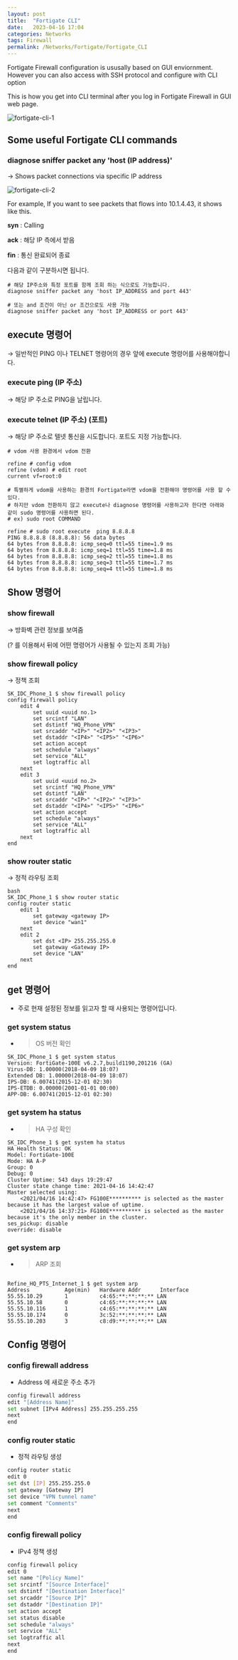 ```yaml
---
layout: post
title:  "Fortigate CLI"
date:   2023-04-16 17:04
categories: Networks
tags: Firewall
permalink: /Networks/Fortigate/Fortigate_CLI
---
```


Fortigate Firewall configuration is ususally based on GUI enviornment. However you can also access with SSH protocol and configure with CLI option

This is how you get into CLI terminal after you log in Fortigate Firewall in GUI web page.

![fortigate-cli-1](/assets/fortigate/forti-cli-1.png)

## Some useful Fortigate CLI commands

### diagnose sniffer packet any 'host (IP address)'

→ Shows packet connections via specific IP address

![fortigate-cli-2](/assets/fortigate/forti-cli-2.png)

For example, If you want to see packets that flows into 10.1.4.43, it shows like this.

**syn** : Calling 

**ack** : 해당 IP 측에서 받음

**fin** : 통신 완료되어 종료

다음과 같이 구분하시면 됩니다.

```
# 해당 IP주소와 특정 포트를 함께 조회 하는 식으로도 가능합니다.
diagnose sniffer packet any 'host IP_ADDRESS and port 443'

# 또는 and 조건이 아닌 or 조건으로도 사용 가능
diagnose sniffer packet any 'host IP_ADDRESS or port 443'

```

## execute 명령어

→ 일반적인 PING 이나 TELNET 명령어의 경우 앞에 execute 명령어를 사용해야합니다.

### execute ping (IP 주소)

→ 해당 IP 주소로 PING을 날립니다.

### execute telnet (IP 주소) (포트)

→ 해당 IP 주소로 텔넷 통신을 시도합니다. 포트도 지정 가능합니다.

```
# vdom 사용 환경에서 vdom 전환

refine # config vdom
refine (vdom) # edit root
current vf=root:0

# 특별하게 vdom을 사용하는 환경의 Fortigate라면 vdom을 전환해야 명령어를 사용 할 수 있다.
# 하지만 vdom 전환하지 않고 execute나 diagnose 명령어를 사용하고자 한다면 아래와 같이 sudo 명령어를 사용하면 된다.
# ex) sudo root COMMAND

refine # sudo root execute  ping 8.8.8.8
PING 8.8.8.8 (8.8.8.8): 56 data bytes
64 bytes from 8.8.8.8: icmp_seq=0 ttl=55 time=1.9 ms
64 bytes from 8.8.8.8: icmp_seq=1 ttl=55 time=1.8 ms
64 bytes from 8.8.8.8: icmp_seq=2 ttl=55 time=1.8 ms
64 bytes from 8.8.8.8: icmp_seq=3 ttl=55 time=1.7 ms
64 bytes from 8.8.8.8: icmp_seq=4 ttl=55 time=1.8 ms

```

## Show 명령어

### show firewall

→  방화벽 관련 정보를 보여줌

(? 를 이용해서 뒤에 어떤 명령어가 사용될 수 있는지 조회 가능)

### show firewall policy

→ 정책 조회

```
SK_IDC_Phone_1 $ show firewall policy
config firewall policy
    edit 4
        set uuid <uuid no.1>
        set srcintf "LAN"
        set dstintf "HQ_Phone_VPN"
        set srcaddr "<IP>" "<IP2>" "<IP3>"
        set dstaddr "<IP4>" "<IP5>" "<IP6>"
        set action accept
        set schedule "always"
        set service "ALL"
        set logtraffic all
    next
    edit 3
        set uuid <uuid no.2>
        set srcintf "HQ_Phone_VPN"
        set dstintf "LAN"
        set srcaddr "<IP>" "<IP2>" "<IP3>"
        set dstaddr "<IP4>" "<IP5>" "<IP6>"
        set action accept
        set schedule "always"
        set service "ALL"
        set logtraffic all
    next
end

```

### show router static

→ 정적 라우팅 조회

```
bash
SK_IDC_Phone_1 $ show router static
config router static
    edit 1
        set gateway <gateway IP>
        set device "wan1"
    next
    edit 2
        set dst <IP> 255.255.255.0
        set gateway <Gateway IP>
        set device "LAN"
    next
end

```

## get 명령어

- 주로 현재 설정된 정보를 읽고자 할 때 사용되는 명령어입니다.

### get system status

- > OS 버전 확인

```
SK_IDC_Phone_1 $ get system status
Version: FortiGate-100E v6.2.7,build1190,201216 (GA)
Virus-DB: 1.00000(2018-04-09 18:07)
Extended DB: 1.00000(2018-04-09 18:07)
IPS-DB: 6.00741(2015-12-01 02:30)
IPS-ETDB: 0.00000(2001-01-01 00:00)
APP-DB: 6.00741(2015-12-01 02:30)

```

### get system ha status

- > HA 구성 확인

```
SK_IDC_Phone_1 $ get system ha status
HA Health Status: OK
Model: FortiGate-100E
Mode: HA A-P
Group: 0
Debug: 0
Cluster Uptime: 543 days 19:29:47
Cluster state change time: 2021-04-16 14:42:47
Master selected using:
    <2021/04/16 14:42:47> FG100E********** is selected as the master because it has the largest value of uptime.
    <2021/04/16 14:37:21> FG100E********** is selected as the master because it's the only member in the cluster.
ses_pickup: disable
override: disable

```

### get system arp

- > ARP 조회

```

Refine_HQ_PTS_Internet_1 $ get system arp
Address           Age(min)   Hardware Addr      Interface
55.55.10.29       1          c4:65:**:**:**:** LAN
55.55.10.58       0          c4:65:**:**:**:** LAN
55.55.10.116      1          c4:65:**:**:**:** LAN
55.55.10.174      0          3c:52:**:**:**:** LAN
55.55.10.203      3          c8:d9:**:**:**:** LAN

```

## Config 명령어

### config firewall address

- Address 에 새로운 주소 추가

```bash
config firewall address
edit "[Address Name]"
set subnet [IPv4 Address] 255.255.255.255
next
end
```

### config router static

- 정적 라우팅 생성

```bash
config router static
edit 0
set dst [IP] 255.255.255.0
set gateway [Gateway IP]
set device "VPN tunnel name"
set comment "Comments"
next
end
```

### config firewall policy

- IPv4 정책 생성

```bash
config firewall policy
edit 0
set name "[Policy Name]"
set srcintf "[Source Interface]"
set dstintf "[Destination Interface]"
set srcaddr "[Source IP]"
set dstaddr "[Destination IP]"
set action accept
set status disable
set schedule "always"
set service "ALL"
set logtraffic all
next
end
```
